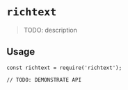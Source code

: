# `richtext`

> TODO: description

## Usage

```
const richtext = require('richtext');

// TODO: DEMONSTRATE API
```
